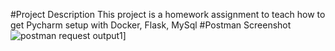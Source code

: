 #Project Description
This project is a homework assignment to teach how to get Pycharm setup with Docker, Flask, MySql
#Postman Screenshot
![postman request output1](screenshots/postman.png)]